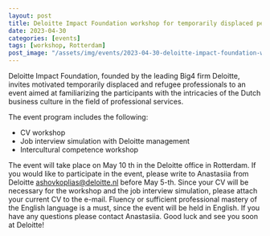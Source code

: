 ```yaml
---
layout: post
title: Deloitte Impact Foundation workshop for temporarily displaced people and refugees
date: 2023-04-30
categories: [events]
tags: [workshop, Rotterdam]
post_image: "/assets/img/events/2023-04-30-deloitte-impact-foundation-workshop.webp"
---
```


Deloitte Impact Foundation, founded by the leading Big4 firm Deloitte, invites motivated temporarily displaced and refugee professionals to an event aimed at familiarizing the participants with the intricacies of the Dutch business culture in the field of professional services.

The event program includes the following:

- CV workshop
- Job interview simulation with Deloitte management
- Intercultural competence workshop

The event will take place on May 10 th in the Deloitte office in Rotterdam. If you would like to participate in the event, please write to Anastasiia from Deloitte [ashovkoplias@deloitte.nl](mailto:ashovkoplias@deloitte.nl) before May 5-th.
Since your CV will be necessary for the workshop and the job interview simulation, please attach your current CV to the e-mail.
Fluency or sufficient professional mastery of the English language is a must, since the event will be held in English.
If you have any questions please contact Anastasiia. Good luck and see you soon at Deloitte!
